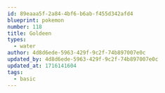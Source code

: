 ```yaml
---
id: 89eaaa5f-2a84-4bf6-b6ab-f455d342afd4
blueprint: pokemon
number: 118
title: Goldeen
types:
  - water
author: 4d8d6ede-5963-429f-9c2f-74b897007e0c
updated_by: 4d8d6ede-5963-429f-9c2f-74b897007e0c
updated_at: 1716141604
tags:
  - basic
---
```

